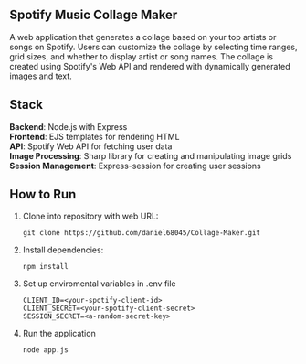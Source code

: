 ## Spotify Music Collage Maker

A web application that generates a collage based on your top artists or songs on Spotify. Users can customize the collage by selecting time ranges, grid sizes, and whether to display artist or song names. The collage is created using Spotify's Web API and rendered with dynamically generated images and text.

## Stack

**Backend**: Node.js with Express  
**Frontend**: EJS templates for rendering HTML  
**API**: Spotify Web API for fetching user data  
**Image Processing**: Sharp library for creating and manipulating image grids  
**Session Management**: Express-session for creating user sessions

## How to Run

1. Clone into repository with web URL:
   ```
   git clone https://github.com/daniel68045/Collage-Maker.git
   ```
2. Install dependencies:
   ```
   npm install
   ```
3. Set up enviromental variables in .env file
   ```
   CLIENT_ID=<your-spotify-client-id>
   CLIENT_SECRET=<your-spotify-client-secret>
   SESSION_SECRET=<a-random-secret-key>
   ```
4. Run the application
   ```
   node app.js
   ```

